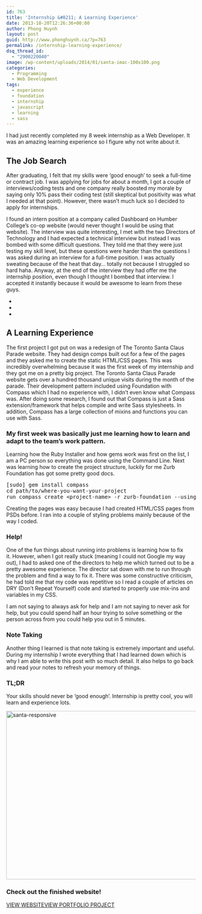 ```yaml
---
id: 763
title: 'Internship &#8211; A Learning Experience'
date: 2013-10-20T12:26:36+00:00
author: Phong Huynh
layout: post
guid: http://www.phonghuynh.ca/?p=763
permalink: /internship-learning-experience/
dsq_thread_id:
  - "2900220040"
image: /wp-content/uploads/2014/01/santa-imac-100x100.png
categories:
  - Programming
  - Web Development
tags:
  - experience
  - foundation
  - internship
  - javascript
  - learning
  - sass
---
```

I had just recently completed my 8 week internship as a Web Developer. It was an amazing learning experience so I figure why not write about it.

## The Job Search

After graduating, I felt that my skills were &#8216;good enough&#8217; to seek a full-time or contract job. I was applying for jobs for about a month, I got a couple of interviews/coding tests and one company really boosted my morale by saying only 10% pass their coding test (still skeptical but positivity was what I needed at that point). However, there wasn&#8217;t much luck so I decided to apply for internships.

I found an intern position at a company called Dashboard on Humber College&#8217;s co-op website (would never thought I would be using that website). The interview was quite interesting, I met with the two Directors of Technology and I had expected a technical interview but instead I was bombed with some difficult questions. They told me that they were just testing my skill level, but these questions were harder than the questions I was asked during an interview for a full-time position. I was actually sweating because of the heat that day&#8230; totally not because I struggled so hard haha. Anyway, at the end of the interview they had offer me the internship position, even though I thought I bombed that interview. I accepted it instantly because it would be awesome to learn from these guys.

<div class="flexslider" data-autoplay="true" data-interval="3000" data-animation="slide" data-direction="horizontal" data-animationSpeed="600"  data-pauseOnHover="true">
  <ul class="slides">
    <li>
      <img alt="" src="/wp-content/uploads/2014/01/santa-imac.png" />
    </li>
    <li>
      <img alt="" src="/wp-content/uploads/2014/01/santa-ipad.png" />
    </li>
    <li>
      <img alt="" src="/wp-content/uploads/2014/01/santa-iphone.png" />
    </li>
  </ul>
</div>

## A Learning Experience

The first project I got put on was a redesign of The Toronto Santa Claus Parade website. They had design comps built out for a few of the pages and they asked me to create the static HTML/CSS pages. This was incredibly overwhelming because it was the first week of my internship and they got me on a pretty big project. The Toronto Santa Claus Parade website gets over a hundred thousand unique visits during the month of the parade. Their development pattern included using Foundation with Compass which I had no experience with, I didn&#8217;t even know what Compass was. After doing some research, I found out that Compass is just a Sass extension/framework that helps compile and write Sass stylesheets. In addition, Compass has a large collection of mixins and functions you can use with Sass.

<div class="tagline">
  <h3>
    My first week was basically just me learning how to learn and adapt to the team&#8217;s work pattern.
  </h3>
</div>

Learning how the Ruby Installer and how gems work was first on the list, I am a PC person so everything was done using the Command Line. Next was learning how to create the project structure, luckily for me Zurb Foundation has got some pretty good docs.

<pre class="prettyprint linenums">[sudo] gem install compass
cd path/to/where-you-want-your-project
run compass create &lt;project-name&gt; -r zurb-foundation --using foundation
</pre>

Creating the pages was easy because I had created HTML/CSS pages from PSDs before. I ran into a couple of styling problems mainly because of the way I coded.

### Help!

One of the fun things about running into problems is learning how to fix it. However, when I got really stuck (meaning I could not Google my way out), I had to asked one of the directors to help me which turned out to be a pretty awesome experience. The director sat down with me to run through the problem and find a way to fix it. There was some constructive criticism, he had told me that my code was repetitive so I read a couple of articles on DRY (Don&#8217;t Repeat Yourself) code and started to properly use mix-ins and variables in my CSS.

I am not saying to always ask for help and I am not saying to never ask for help, but you could spend half an hour trying to solve something or the person across from you could help you out in 5 minutes.

### Note Taking

Another thing I learned is that note taking is extremely important and useful. During my internship I wrote everything that I had learned down which is why I am able to write this post with so much detail. It also helps to go back and read your notes to refresh your memory of things.

### TL;DR

Your skills should never be &#8216;good enough&#8217;. Internship is pretty cool, you will learn and experience lots.

<a title="The Santa Claus Parade" href="http://www.thesantaclausparade.com" target="_blank"><img class="alignnone size-full wp-image-745" src="/wp-content/uploads/2014/01/santa-responsive.png" alt="santa-responsive" width="753" height="447" srcset="/wp-content/uploads/2014/01/santa-responsive.png 753w, /wp-content/uploads/2014/01/santa-responsive-300x178.png 300w" sizes="(max-width: 753px) 100vw, 753px" /></a>

### Check out the finished website!

<div class="project-action">
  <a target="_blank" class="button big blue  button-icon" href="http://www.thesantaclausparade.com"><i class="fa fa-eye"></i>VIEW WEBSITE</a><a target="_blank" class="button big green  button-icon" href="http://www.phonghuynh.ca/portfolio/santa-claus-parade/"><i class="fa fa-star"></i>VIEW PORTFOLIO PROJECT</a>
</div>